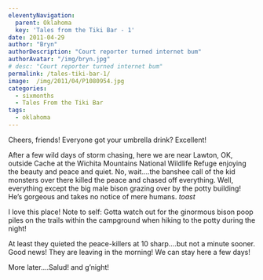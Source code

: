 ```yaml
---
eleventyNavigation:
  parent: Oklahoma
  key: 'Tales from the Tiki Bar - 1'
date: 2011-04-29
author: "Bryn"
authorDescription: "Court reporter turned internet bum"
authorAvatar: "/img/bryn.jpg"
# desc: "Court reporter turned internet bum"
permalink: /tales-tiki-bar-1/
image:  /img/2011/04/P1080954.jpg
categories:
  - sixmonths
  - Tales From the Tiki Bar
tags:
  - oklahoma
---
```

Cheers, friends! Everyone got your umbrella drink? Excellent!

After a few wild days of storm chasing, here we are near Lawton, OK, outside Cache at the Wichita Mountains National Wildlife Refuge enjoying the beauty and peace and quiet. No, wait....the banshee call of the kid monsters over there killed the peace and chased off everything. Well, everything except the big male bison grazing over by the potty building! He’s gorgeous and takes no notice of mere humans. *toast*  

I love this place! Note to self: Gotta watch out for the ginormous bison poop piles on the trails within the campground when hiking to the potty during the night!

At least they quieted the peace-killers at 10 sharp....but not a minute sooner. Good news! They are leaving in the morning! We can stay here a few days!

More later....Salud! and g’night!